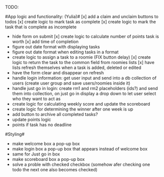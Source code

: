 TODO:

#App logic and functionality: (Yulia)#
[x] add a claim and unclaim buttons to todos
[x] create logic to mark task as complete
[x] create logic to mark the task that is complete as incomplete
* hide form on submit
[x] create logic to calculate number of points task is worth
[x] add time of completion
* figure out date format with displaying tasks
* figure out date format when editing tasks in a format
* create logic to assign a task to a roomie (FIX button delay)
[x] create logic to return the task to the common field from roomies lists
[x] have lists refresh themselves when a task is added, deleted or edited
* have the form clear and disappear on refresh
* handle login information: get user input and send into a db collection of users (create user group and save users/roomies inside it)
* handle just go in login: create rm1 and rm2 placeholders (ids?) and send them into collection, on just go in display a drop down to let user select who they want to act as
* create logic for calculating weekly score and update the scoreboard
* create logic for determining the winner  after one week is up
* add button to archive all completed tasks?
* update points logic
* points if task has no deadline



#Styling#
* make welcome box a pop-up box
* make login box a pop-up box that appears instead of welcome box
* same for Just go in box
* make scoreboard box a pop-up box
* solve a proble with checked checkbox (somehow afer checking one todo the next one also becomes checked)
